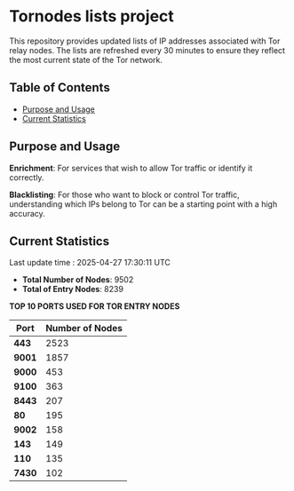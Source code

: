 # Tornodes lists project

This repository provides updated lists of IP addresses associated with Tor relay nodes. The lists are refreshed every 30 minutes to ensure they reflect the most current state of the Tor network.

## Table of Contents

- [Purpose and Usage](#purpose-and-usage)
- [Current Statistics](#current-statistics)


## Purpose and Usage

**Enrichment**: For services that wish to allow Tor traffic or identify it correctly.

**Blacklisting**: For those who want to block or control Tor traffic, understanding which IPs belong to Tor can be a starting point with a high accuracy.

## Current Statistics

Last update time : 2025-04-27 17:30:11 UTC

- **Total Number of Nodes**: 9502
- **Total of Entry Nodes**: 8239

**TOP 10 PORTS USED FOR TOR ENTRY NODES**

| **Port** | **Number of Nodes** |
|------|-----------------|
| **443**   | 2523  |
| **9001**   | 1857  |
| **9000**   | 453  |
| **9100**   | 363  |
| **8443**   | 207  |
| **80**   | 195  |
| **9002**   | 158  |
| **143**   | 149  |
| **110**   | 135  |
| **7430**   | 102  |

